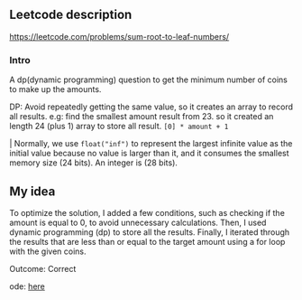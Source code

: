 ## Leetcode description
https://leetcode.com/problems/sum-root-to-leaf-numbers/

### Intro
A dp(dynamic programming) question to get the minimum number of coins to make up the amounts.

DP: Avoid repeatedly getting the same value, so it creates an array to record all results.
e.g: find the smallest amount result from 23. so it created an length 24 (plus 1) array to store all result. `[0] * amount + 1`

| Normally, we use `float("inf")` to represent the largest infinite value as the initial value because no value is larger than it, and it consumes the smallest memory size (24 bits). An integer is (28 bits).

## My idea
To optimize the solution, I added a few conditions, such as checking if the amount is equal to 0, to avoid unnecessary calculations. Then, I used dynamic programming (dp) to store all the results. Finally, I iterated through the results that are less than or equal to the target amount using a for loop with the given coins.

Outcome: Correct

ode: [here](1.py)